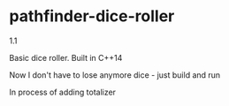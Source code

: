 # pathfinder-dice-roller

1.1

Basic dice roller. 
Built in C++14

Now I don't have to lose anymore dice - just build and run

In process of adding totalizer
